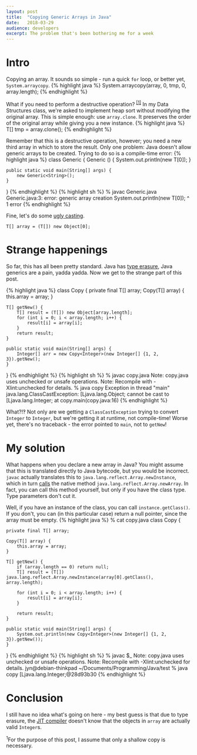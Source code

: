 ```yaml
---
layout:	post
title:	"Copying Generic Arrays in Java"
date:	2018-03-29
audience: developers
excerpt: The problem that's been bothering me for a week
---
```


# Intro

Copying an array.
It sounds so simple - run a quick `for` loop,
or better yet, `System.arraycopy`.
{% highlight java %}
System.arraycopy(array, 0, tmp, 0, array.length);
{% endhighlight %}

What if you need to perform a destructive operation? <sup><a href="#1">[1]</a></sup>
In my Data Structures class, we're asked to implement heap sort
without modifying the original array.
This is simple enough: use `array.clone`.
It preserves the order of the original array while giving you a new instance.
{% highlight java %}
T[] tmp = array.clone();
{% endhighlight %}

Remember that this is a destructive operation, however;
you need a new third array in which to store the result. 
Only one problem: Java doesn't allow generic arrays to be created.
Trying to do so is a compile-time error:
{% highlight java %}
class Generic<T> {
    Generic () {
        System.out.println(new T[0]);
    }

    public static void main(String[] args) {
        new Generic<String>();
    }
}
{% endhighlight %}
{% highlight sh %}
 % javac Generic.java
Generic.java:3: error: generic array creation
        System.out.println(new T[0]);
                           ^
1 error
{% endhighlight %}

Fine, let's do some [ugly casting](https://stackoverflow.com/a/530289).

`T[] array = (T[]) new Object[0];`

# Strange happenings
So far, this has all been pretty standard.
Java has [type erasure](https://docs.oracle.com/javase/tutorial/java/generics/erasure.html), Java generics are a pain, yadda yadda.
Now we get to the strange part of this post.

{% highlight java %}
class Copy<T> {
    private final T[] array;
    Copy(T[] array) {
        this.array = array;
    }

    T[] getNew() {
        T[] result = (T[]) new Object[array.length];
        for (int i = 0; i < array.length; i++) {
            result[i] = array[i];
        }
        return result;
    }

    public static void main(String[] args) {
        Integer[] arr = new Copy<Integer>(new Integer[] {1, 2, 3}).getNew();
    }
}
{% endhighlight %}
{% highlight sh %}
 % javac copy.java
Note: copy.java uses unchecked or unsafe operations.
Note: Recompile with -Xlint:unchecked for details.
 % java copy 
Exception in thread "main" java.lang.ClassCastException: [Ljava.lang.Object; cannot be cast to [Ljava.lang.Integer;
        at copy.main(copy.java:16)
{% endhighlight %}

What?!‽
Not only are we getting a `ClassCastException` trying to convert `Integer` to `Integer`,
but we're getting it at runtime, not compile-time!
Worse yet, there's no traceback - the error pointed to `main`, not to `getNew`!

# My solution
What happens when you declare a new array in Java?
You might assume that this is translated directly to Java bytecode, but you would be incorrect.
`javac` actually translates this to `java.lang.reflect.Array.newInstance`, which in turn
[calls](http://hg.openjdk.java.net/jdk/jdk/file/1f9dd2360b17/src/java.base/share/classes/java/lang/reflect/Array.java#l76)
the native method `java.lang.reflect.Array.newArray`.
In fact, you can call this method yourself, but only if you have the class type.
Type parameters don't cut it.

Well, if you have an instance of the class, you can call `instance.getClass()`.
If you don't, you can (in this particular case) return a null pointer,
since the array must be empty.
{% highlight java %}
 % cat copy.java
class Copy<T> {

    private final T[] array;

    Copy(T[] array) {
        this.array = array;
    }

    T[] getNew() {
        if (array.length == 0) return null;
        T[] result = (T[]) java.lang.reflect.Array.newInstance(array[0].getClass(), array.length);

        for (int i = 0; i < array.length; i++) {
            result[i] = array[i];
        }

        return result;
    }

    public static void main(String[] args) {
        System.out.println(new Copy<Integer>(new Integer[] {1, 2, 3}).getNew());
    }
}
{% endhighlight %}
{% highlight sh %}
% javac $_
Note: copy.java uses unchecked or unsafe operations.
Note: Recompile with -Xlint:unchecked for details.
jyn@debian-thinkpad ~/Documents/Programming/Java/test
 % java copy 
[Ljava.lang.Integer;@28d93b30
{% endhighlight %}

# Conclusion
I still have no idea what's going on here - my best guess is that due to type erasure,
the [JIT compiler](https://stackoverflow.com/a/95679) doesn't know that the objects in
`array` are actually valid `Integer`s.


<div class="footnote" name="1"><sup>1</sup>For the purpose of this post, I assume that only a shallow copy is necessary.</div>
